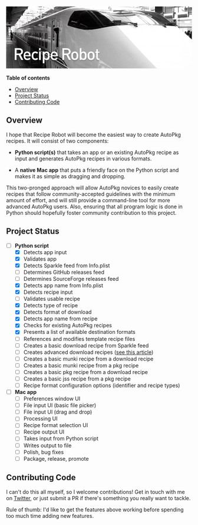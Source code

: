 ![Recipe Robot](images/header.jpg)

__Table of contents__

<!-- MarkdownTOC autolink=true depth=3 bracket=round -->

- [Overview](#overview)
- [Project Status](#project-status)
- [Contributing Code](#contributing-code)

<!-- /MarkdownTOC -->

## Overview

I hope that Recipe Robot will become the easiest way to create AutoPkg recipes. It will consist of two components:

- __Python script(s)__ that takes an app or an existing AutoPkg recipe as input and generates AutoPkg recipes in various formats.

- A __native Mac app__ that puts a friendly face on the Python script and makes it as simple as dragging and dropping.

This two-pronged approach will allow AutoPkg novices to easily create recipes that follow community-accepted guidelines with the minimum amount of effort, and will still provide a command-line tool for more advanced AutoPkg users. Also, ensuring that all program logic is done in Python should hopefully foster community contribution to this project.

## Project Status

- [ ] __Python script__
    - [x] Detects app input
    - [x] Validates app
    - [x] Detects Sparkle feed from Info.plist
    - [ ] Determines GitHub releases feed
    - [ ] Determines SourceForge releases feed
    - [x] Detects app name from Info.plist
    - [x] Detects recipe input
    - [ ] Validates usable recipe
    - [x] Detects type of recipe
    - [x] Detects format of download
    - [x] Detects app name from recipe
    - [x] Checks for existing AutoPkg recipes
    - [x] Presents a list of available destination formats
    - [ ] References and modifies template recipe files
    - [ ] Creates a basic download recipe from Sparkle feed
    - [ ] Creates advanced download recipes ([see this article](https://www.afp548.com/2015/04/06/autopkg-download-recipe-decision-making-process/))
    - [ ] Creates a basic munki recipe from a download recipe
    - [ ] Creates a basic munki recipe from a pkg recipe
    - [ ] Creates a basic pkg recipe from a download recipe
    - [ ] Creates a basic jss recipe from a pkg recipe
    - [ ] Recipe format configuration options (identifier and recipe types)
- [ ] __Mac app__
    - [ ] Preferences window UI
    - [ ] File input UI (basic file picker)
    - [ ] File input UI (drag and drop)
    - [ ] Processing UI
    - [ ] Recipe format selection UI
    - [ ] Recipe output UI
    - [ ] Takes input from Python script
    - [ ] Writes output to file
    - [ ] Polish, bug fixes
    - [ ] Package, release, promote

## Contributing Code

I can't do this all myself, so I welcome contributions! Get in touch with me on [Twitter](https://twitter.com/homebysix), or just submit a PR if there's something you really want to tackle.

Rule of thumb: I'd like to get the features above working before spending too much time adding new features.
